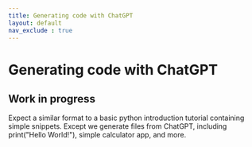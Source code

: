 ```yaml
---
title: Generating code with ChatGPT
layout: default
nav_exclude : true
---
```


# Generating code with ChatGPT

## Work in progress

Expect a similar format to a basic python introduction tutorial containing simple snippets. Except we generate files from ChatGPT, including print("Hello World!"), simple calculator app, and more.